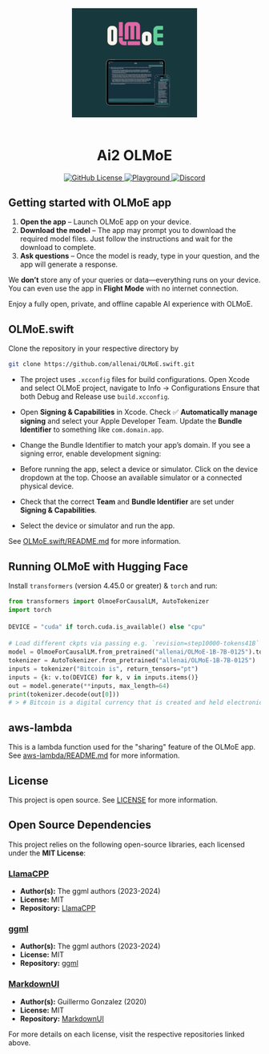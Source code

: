 <div align="center">
  <img src="./doc_assets/App_Main.png" alt="App Main" width="250"/>
  <br>
  <br>
  <h1>Ai2 OLMoE</h1>
</div>
<p align="center">
  <a href="https://github.com/allenai/OLMo/blob/main/LICENSE">
    <img alt="GitHub License" src="https://img.shields.io/github/license/allenai/OLMo">
  </a>
  <a href="https://playground.allenai.org">
    <img alt="Playground" src="https://img.shields.io/badge/Ai2-Playground-F0529C">
  </a>
  <a href="https://discord.gg/sZq3jTNVNG">
    <img alt="Discord" src="https://img.shields.io/badge/Discord%20-%20blue?style=flat&logo=discord&label=Ai2&color=%235B65E9">
  </a>
</p>

## Getting started with OLMoE app

1. **Open the app** – Launch OLMoE app on your device.  
2. **Download the model** – The app may prompt you to download the required model files. Just follow the instructions and wait for the download to complete.  
3. **Ask questions** – Once the model is ready, type in your question, and the app will generate a response.  

We **don’t** store any of your queries or data—everything runs on your device. You can even use the app in **Flight Mode** with no internet connection.  

Enjoy a fully open, private, and offline capable AI experience with OLMoE.

## OLMoE.swift

Clone the repository in your respective directory by
```bash
git clone https://github.com/allenai/OLMoE.swift.git
```

- The project uses `.xcconfig` files for build configurations.
Open Xcode and select OLMoE project, navigate to Info → Configurations Ensure that both Debug and Release use `build.xcconfig`.

- Open **Signing & Capabilities** in Xcode. Check ✅ **Automatically manage signing** and select your Apple Developer Team. Update the **Bundle Identifier** to something like `com.domain.app`.  

- Change the Bundle Identifier to match your app’s domain. If you see a signing error, enable development signing:  
  
- Before running the app, select a device or simulator. Click on the device dropdown at the top. Choose an available simulator or a connected physical device. 

- Check that the correct **Team** and **Bundle Identifier** are set under **Signing & Capabilities**.  

- Select the device or simulator and run the app.

See [OLMoE.swift/README.md](OLMoE.swift/README.md) for more information.

## Running OLMoE with Hugging Face

Install `transformers` (version 4.45.0 or greater) & `torch` and run:

```python
from transformers import OlmoeForCausalLM, AutoTokenizer
import torch

DEVICE = "cuda" if torch.cuda.is_available() else "cpu"

# Load different ckpts via passing e.g. `revision=step10000-tokens41B`
model = OlmoeForCausalLM.from_pretrained("allenai/OLMoE-1B-7B-0125").to(DEVICE)
tokenizer = AutoTokenizer.from_pretrained("allenai/OLMoE-1B-7B-0125")
inputs = tokenizer("Bitcoin is", return_tensors="pt")
inputs = {k: v.to(DEVICE) for k, v in inputs.items()}
out = model.generate(**inputs, max_length=64)
print(tokenizer.decode(out[0]))
# > # Bitcoin is a digital currency that is created and held electronically. No one controls it. Bitcoins aren’t printed, like dollars or euros – they’re produced by people and businesses running computers all around the world, using software that solves mathematical
```

## aws-lambda

This is a lambda function used for the "sharing" feature of the OLMoE app. See [aws-lambda/README.md](aws-lambda/README.md) for more information.

## License

This project is open source. See [LICENSE](LICENSE) for more information.

## Open Source Dependencies

This project relies on the following open-source libraries, each licensed under the **MIT License**:  

### [LlamaCPP](https://github.com/ggerganov/llama.cpp)  
- **Author(s):** The ggml authors (2023-2024)  
- **License:** MIT  
- **Repository:** [LlamaCPP](https://github.com/ggerganov/llama.cpp)  

### [ggml](https://github.com/ggerganov/ggml)  
- **Author(s):** The ggml authors (2023-2024)  
- **License:** MIT  
- **Repository:** [ggml](https://github.com/ggerganov/ggml)  

### [MarkdownUI](https://github.com/gonzalezreal/swift-markdown-ui)  
- **Author(s):** Guillermo Gonzalez (2020)  
- **License:** MIT  
- **Repository:** [MarkdownUI](https://github.com/gonzalezreal/swift-markdown-ui)  

For more details on each license, visit the respective repositories linked above.
